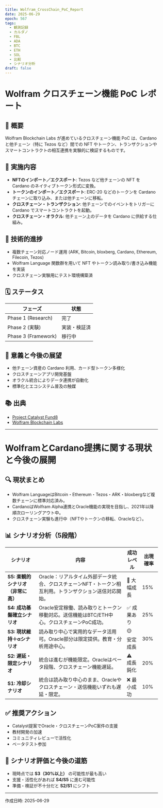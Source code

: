 ```yaml
---
title: Wolfram_CrossChain_PoC_Report
date: 2025-06-29
epoch: 567
tags:
  - 観測記録
  - カルダノ
  - FBL
  - ADA
  - BTC
  - ETH
  - SOL
  - 比較
  - シナリオ分析
draft: false
---
```


# Wolfram クロスチェーン機能 PoC レポート

## 🔎 概要

Wolfram Blockchain Labs が進めているクロスチェーン機能 PoC は、Cardano と他チェーン（特に Tezos など）間での NFT やトークン、トランザクションやスマートコントラクトの相互連携を実験的に検証するものです。

## 📝 実施内容

- **NFTのインポート／エクスポート**: Tezos など他チェーンの NFT を Cardano のネイティブトークン形式に変換。
- **トークンのインポート／エクスポート**: ERC-20 などのトークンを Cardano チェーンに取り込み、または他チェーンに移転。
- **クロスチェーン・トランザクション**: 他チェーンでのイベントをトリガーに Cardano でスマートコントラクトを起動。
- **クロスチェーン・オラクル**: 他チェーン上のデータを Cardano に供給する仕組み。

## 🔧 技術的進捗

- 複数チェーン対応ノード運用 (ARK, Bitcoin, bloxberg, Cardano, Ethereum, Filecoin, Tezos)
- Wolfram Language 関数群を用いて NFT やトークン読み取り/書き込み機能を実装
- クロスチェーン実験用にテスト環境構築済

## 🗓 ステータス

| フェーズ | 状態 |
|------|-----|
| Phase 1 (Research) | 完了 |
| Phase 2 (実験) | 実装・検証済 |
| Phase 3 (Framework) | 移行中 |

## 🎯 意義と今後の展望

- 他チェーン資産の Cardano 利用、カード型トークン多様化
- クロスチェーンアプリ開発基盤
- オラクル統合によりデータ連携が自動化
- 標準化とエコシステム普及の触媒

## 📚 出典

- [Project Catalyst Fund8](https://projectcatalyst.io/funds/8/cross-chain-collaboration/wolfram-cross-chain-framework)
- [Wolfram Blockchain Labs](https://www.wolframblockchainlabs.com)

---
# WolframとCardano提携に関する現状と今後の展開

## 🔍 現状まとめ

- Wolfram LanguageはBitcoin・Ethereum・Tezos・ARK・bloxbergなど複数チェーンに標準対応済み。
- CardanoはWolfram Alpha連携とOracle機能の実現を目指し、2021年以降順次ローリングアウト中。
- クロスチェーン実験も進行中（NFTやトークンの移転、Oracleなど）。

## 📊 シナリオ分析（5段階）

| シナリオ                  | 内容                                                       | 成功レベル   | 出現確率 |
| --------------------- | -------------------------------------------------------- | ------- | ---- |
| **S5: 楽観的シナリオ（非常に高）** | Oracle：リアルタイム外部データ統合、クロスチェーンNFT・トークン相互利用。トランザクション送信対応開始。 | 🌟 大幅成長 | 15%  |
| **S4: 成功基盤確立シナリオ**    | Oracle安定稼働、読み取りとトークン移動対応。送信機能はBTC/ETH中心。クロスチェーンPoC成功。    | ✅ 成果あり  | 25%  |
| **S3: 現状維持＋αシナリオ**    | 読み取り中心で実用的なデータ活用可。Oracle部分は限定提供。教育・分析用途中心。               | 🟡 安定成長 | 30%  |
| **S2: 遅延・限定シナリオ**     | 統合は進むが機能限定。Oracleはベータ段階、クロスチェーン機能遅延。                     | ⚠️ 成長鈍化 | 20%  |
| **S1: 冷却シナリオ**        | 統合は読み取り中心のまま、Oracleやクロスチェーン・送信機能いずれも遅延・限定。               | ❌ 最小成功  | 10%  |

## ✅ 推奨アクション

- Catalyst提案でOracle・クロスチェーンPoC案件の支援
- 教材開発の加速
- コミュニティレビューで活性化
- ベータテスト参加

## 🎯 シナリオ評価と今後の道筋

- 現時点では **S3（30%以上）** の可能性が最も高い
- 支援・活性化があれば **S4/S5** に進む可能性
- 準備・検証が不十分だと **S2/S1** にシフト

---

作成日時: 2025-06-29 

